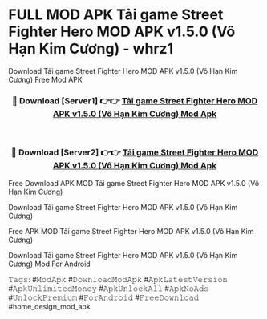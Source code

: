 # FULL MOD APK Tải game Street Fighter Hero MOD APK v1.5.0 (Vô Hạn Kim Cương) - whrz1
Download Tải game Street Fighter Hero MOD APK v1.5.0 (Vô Hạn Kim Cương) Free Mod APK

<div align="center">
<h3>🔴 Download [Server1] 👉👉 <a href="https://apk-comot.site?title=Tải_game_Street_Fighter_Hero_MOD_APK_v1.5.0_(Vô_Hạn_Kim_Cương)">Tải game Street Fighter Hero MOD APK v1.5.0 (Vô Hạn Kim Cương) Mod Apk</a></h3><br>

<h3>🔴 Download [Server2] 👉👉 <a href="https://apk-comot.site?title=Tải_game_Street_Fighter_Hero_MOD_APK_v1.5.0_(Vô_Hạn_Kim_Cương)">Tải game Street Fighter Hero MOD APK v1.5.0 (Vô Hạn Kim Cương) Mod Apk</a></h3>
</div>


Free Download APK MOD Tải game Street Fighter Hero MOD APK v1.5.0 (Vô Hạn Kim Cương)

Download Tải game Street Fighter Hero MOD APK v1.5.0 (Vô Hạn Kim Cương) 

Free APK MOD Tải game Street Fighter Hero MOD APK v1.5.0 (Vô Hạn Kim Cương) 

Download Tải game Street Fighter Hero MOD APK v1.5.0 (Vô Hạn Kim Cương) Mod For Android

𝚃𝚊𝚐𝚜: #𝙼𝚘𝚍𝙰𝚙𝚔 #𝙳𝚘𝚠𝚗𝚕𝚘𝚊𝚍𝙼𝚘𝚍𝙰𝚙𝚔 #𝙰𝚙𝚔𝙻𝚊𝚝𝚎𝚜𝚝𝚅𝚎𝚛𝚜𝚒𝚘𝚗 #𝙰𝚙𝚔𝚄𝚗𝚕𝚒𝚖𝚒𝚝𝚎𝚍𝙼𝚘𝚗𝚎𝚢 #𝙰𝚙𝚔𝚄𝚗𝚕𝚘𝚌𝚔𝙰𝚕𝚕 #𝙰𝚙𝚔𝙽𝚘𝙰𝚍𝚜 #𝚄𝚗𝚕𝚘𝚌𝚔𝙿𝚛𝚎𝚖𝚒𝚞𝚖 #𝙵𝚘𝚛𝙰𝚗𝚍𝚛𝚘𝚒𝚍 #𝙵𝚛𝚎𝚎𝙳𝚘𝚠𝚗𝚕𝚘𝚊𝚍 #home_design_mod_apk